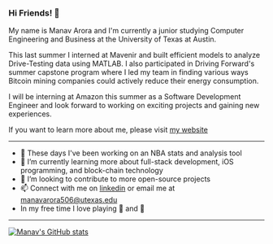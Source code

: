 ### Hi Friends! 👋

My name is Manav Arora and I'm currently a junior studying Computer Engineering and Business at the University of Texas at Austin.

This last summer I interned at Mavenir and built efficient models to analyze Drive-Testing data using MATLAB. I also participated in Driving Forward's summer capstone program where I led my team in finding various ways Bitcoin mining companies could actively reduce their energy consumption. 

I will be interning at Amazon this summer as a Software Development Engineer and look forward to working on exciting projects and gaining new experiences.

If you want to learn more about me, please visit [my website](https://www.marora.me)

____________________________________________________________________________________________________________________________________________________________________

- 🔭 These days I've been working on an NBA stats and analysis tool
- 🌱 I’m currently learning more about full-stack development, iOS programming, and block-chain technology
- 👯 I’m looking to contribute to more open-source projects
- 📫 Connect with me on [linkedin](https://www.linkedin.com/in/manav-arora1/)
 or email me at manavarora506@utexas.edu
- In my free time I love playing 🏀 and 🎸

____________________________________________________________________________________________________________________________________________________________________

[![Manav's GitHub stats](https://github-readme-stats.vercel.app/api?username=manavarora506)](https://github.com/anuraghazra/github-readme-stats)
